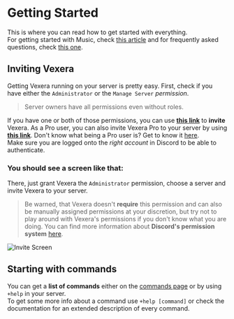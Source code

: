 # Getting Started

This is where you can read how to get started with everything.<br/>
For getting started with Music, check [this article](/docs/music) and for frequently asked questions, check [this one](/docs/faq).

## Inviting Vexera

Getting Vexera running on your server is pretty easy. First, check if you have either the `Administrator` or the `Manage Server` *permission*.<br/>
> Server owners have all permissions even without roles.<br/>

If you have one or both of those permissions, you can use [**this link**](https://vexera.io/invite) to **invite** Vexera. As a Pro user, you can also invite Vexera Pro to your server by using [**this link**](https://pro.vexera.io/invite). Don't know what being a Pro user is? Get to know it [here](/premium).<br/>
Make sure you are logged onto the *right account* in Discord to be able to authenticate.

### You should see a screen like that:
There, just grant Vexera the `Administrator` permission, choose a server and invite Vexera to your server.
> Be warned, that Vexera doesn't **require** this permission and can also be manually assigned permissions at your discretion,
> but try not to play around with Vexera's permissions if you don't know what you are doing. 
> You can find more information about **Discord's permission system** [here](https://support.discordapp.com/hc/en-us/articles/214836687-Role-Management-101).

![Invite Screen](https://paste.vexera.io/9ea4c6.png)

## Starting with commands

You can get a **list of commands** either on the [commands page](/commands) or by using `+help` in your server.<br/>
To get some more info about a command use `+help [command]` or check the documentation for an extended description of every command.